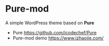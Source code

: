 # Pure-mod
A simple WordPress theme based on **Pure**
- Pure https://github.com/icodechef/Pure
- Pure-mod demo https://www.izhaojie.com/

